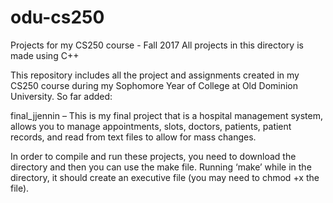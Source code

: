 # odu-cs250
Projects for my CS250 course - Fall 2017
All projects in this directory is made using C++

This repository includes all the project and assignments created in my CS250 course during my Sophomore Year of College at Old Dominion University. 
So far added:

final_jjennin – This is my final project that is a hospital management system, allows you to manage appointments, slots, doctors, patients, patient records, and read from text files to allow for mass changes. 

In order to compile and run these projects, you need to download the directory and then you can use the make file. Running ‘make’ while in the directory, it should create an executive file (you may need to chmod +x the file).
